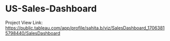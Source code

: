 # US-Sales-Dashboard

Project View Link: https://public.tableau.com/app/profile/sahita.b/viz/SalesDashboard_17063815798440/SalesDashboard
